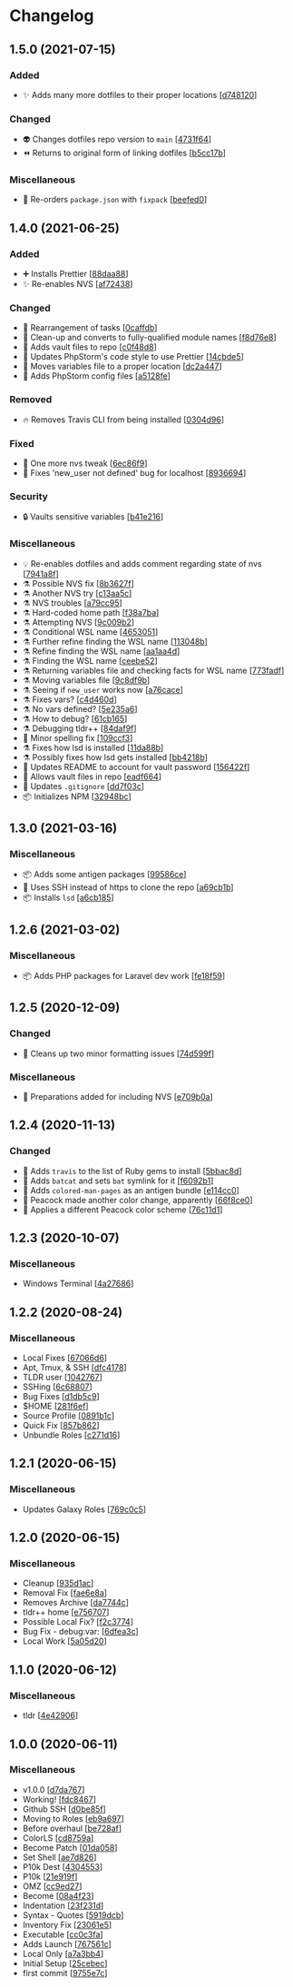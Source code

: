 # Changelog

<a name="1.5.0"></a>
## 1.5.0 (2021-07-15)

### Added

- ✨ Adds many more dotfiles to their proper locations [[d748120](https://github.com/SturmB/ansible-dotfiles/commit/d7481207c9c3aa0d773c9d123ca59af0c69f4ebf)]

### Changed

- 👽 Changes dotfiles repo version to `main` [[4731f64](https://github.com/SturmB/ansible-dotfiles/commit/4731f642587ebf449feb3f1ede0fdb660b35cd2c)]
- ⏪ Returns to original form of linking dotfiles [[b5cc17b](https://github.com/SturmB/ansible-dotfiles/commit/b5cc17b00eb3ec664c101573bd3ed24d24a126a5)]

### Miscellaneous

- 🔨 Re-orders `package.json` with `fixpack` [[beefed0](https://github.com/SturmB/ansible-dotfiles/commit/beefed029a8b0586daa328f70570994ad5ba76c1)]


<a name="1.4.0"></a>
## 1.4.0 (2021-06-25)

### Added

- ➕ Installs Prettier [[88daa88](https://github.com/SturmB/ansible-dotfiles/commit/88daa88ceee0b96a7ae35bebfa2e70b7cdb09e21)]
- ✨ Re-enables NVS [[af72438](https://github.com/SturmB/ansible-dotfiles/commit/af724386757018df77e81dd11f530364d9df0b40)]

### Changed

- 🎨 Rearrangement of tasks [[0caffdb](https://github.com/SturmB/ansible-dotfiles/commit/0caffdbba1a97fcaeae911f334fb27abb26978a5)]
- 🎨 Clean-up and converts to fully-qualified module names [[f8d76e8](https://github.com/SturmB/ansible-dotfiles/commit/f8d76e8133e34f3f29cd20c780073e21c42d3cdd)]
- 🍱 Adds vault files to repo [[c0f48d8](https://github.com/SturmB/ansible-dotfiles/commit/c0f48d86b5251175892266b706ed8803c4c1ea80)]
- 🔧 Updates PhpStorm's code style to use Prettier [[14cbde5](https://github.com/SturmB/ansible-dotfiles/commit/14cbde5408d0793c7af7df4a49c9c3a8979119bc)]
- 🚚 Moves variables file to a proper location [[dc2a447](https://github.com/SturmB/ansible-dotfiles/commit/dc2a44788e8e21747e3f0ad8c5563599ac596a9f)]
- 🔧 Adds PhpStorm config files [[a5128fe](https://github.com/SturmB/ansible-dotfiles/commit/a5128fed39999909d034dc5f6d22c5bfaf16765f)]

### Removed

- 🔥 Removes Travis CLI from being installed [[0304d96](https://github.com/SturmB/ansible-dotfiles/commit/0304d96bf5df6a524b1d11acd223ebe31022ba80)]

### Fixed

- 🐛 One more nvs tweak [[6ec86f9](https://github.com/SturmB/ansible-dotfiles/commit/6ec86f99f9713fa9956011c47052e30847e2072b)]
- 🐛 Fixes 'new_user not defined' bug for localhost [[8936694](https://github.com/SturmB/ansible-dotfiles/commit/89366947490b5271ec146351a300b542d36bd571)]

### Security

- 🔒 Vaults sensitive variables [[b41e216](https://github.com/SturmB/ansible-dotfiles/commit/b41e216911047b6ae3bdce2fe9017adaea26c14f)]

### Miscellaneous

- 💡 Re-enables dotfiles and adds comment regarding state of nvs [[7941a8f](https://github.com/SturmB/ansible-dotfiles/commit/7941a8f17c9b422a216c62810fc2f8197c606f5a)]
- ⚗️ Possible NVS fix [[8b3627f](https://github.com/SturmB/ansible-dotfiles/commit/8b3627fa82c551d4f3b1f3e65db22de09be125ba)]
- ⚗️ Another NVS try [[c13aa5c](https://github.com/SturmB/ansible-dotfiles/commit/c13aa5ca31596fab9ec8964303274fb67abd623c)]
- ⚗️ NVS troubles [[a79cc95](https://github.com/SturmB/ansible-dotfiles/commit/a79cc95099df0bf3a2ca650fcb22d6ac58e6bd01)]
- ⚗️ Hard-coded home path [[f38a7ba](https://github.com/SturmB/ansible-dotfiles/commit/f38a7ba8f9efb30d29453e265d77fdde41c6f042)]
- ⚗️ Attempting NVS [[9c009b2](https://github.com/SturmB/ansible-dotfiles/commit/9c009b2aaa4cd3b45c2e5e52b0360d57d01b3133)]
- ⚗️ Conditional WSL name [[4653051](https://github.com/SturmB/ansible-dotfiles/commit/4653051e0a7f3491c22fc572727592e22d6d2948)]
- ⚗️ Further refine finding the WSL name [[113048b](https://github.com/SturmB/ansible-dotfiles/commit/113048b3d3b92f8d3b44bdef4428e563b05e2e63)]
- ⚗️ Refine finding the WSL name [[aa1aa4d](https://github.com/SturmB/ansible-dotfiles/commit/aa1aa4d6d70515c578dfc33cbeac58fb8091c3fb)]
- ⚗️ Finding the WSL name [[ceebe52](https://github.com/SturmB/ansible-dotfiles/commit/ceebe521f4bf641f06999859f4163ef3b0c58c09)]
- ⚗️ Returning variables file and checking facts for WSL name [[773fadf](https://github.com/SturmB/ansible-dotfiles/commit/773fadff8cabc362e1b9c60a68743535a7bb21ec)]
- ⚗️ Moving variables file [[9c8df9b](https://github.com/SturmB/ansible-dotfiles/commit/9c8df9b7e5b2c73e94e3b8cba5cbee067bc9e896)]
- ⚗️ Seeing if `new_user` works now [[a76cace](https://github.com/SturmB/ansible-dotfiles/commit/a76cace9c84a618a6a1706e0ecf813f5fcead084)]
- ⚗️ Fixes vars? [[c4d460d](https://github.com/SturmB/ansible-dotfiles/commit/c4d460db10a3f53e6dd96d8085c27235d608e51e)]
- ⚗️ No vars defined? [[5e235a6](https://github.com/SturmB/ansible-dotfiles/commit/5e235a60a6365c59cb76d6c19e543afb034296aa)]
- ⚗️ How to debug? [[61cb165](https://github.com/SturmB/ansible-dotfiles/commit/61cb16585ea0e7d986402e88ef896bed1065d9e1)]
- ⚗️ Debugging tldr++ [[84daf9f](https://github.com/SturmB/ansible-dotfiles/commit/84daf9f744b32fc5ab033fa930115839b2695594)]
- 📝 Minor spelling fix [[109ccf3](https://github.com/SturmB/ansible-dotfiles/commit/109ccf3fe3e7ca69fd6111a1502da437899d4a2f)]
- ⚗️ Fixes how lsd is installed [[11da88b](https://github.com/SturmB/ansible-dotfiles/commit/11da88be85ff35f963d8bcbead1bcb78ff3f6fd4)]
- ⚗️ Possibly fixes how lsd gets installed [[bb4218b](https://github.com/SturmB/ansible-dotfiles/commit/bb4218bbee0d86f841661d1a974bcc52c2f74238)]
- 📝 Updates README to account for vault password [[156422f](https://github.com/SturmB/ansible-dotfiles/commit/156422f190d5e63c20b448889a0f9da7533d8603)]
- 🙈 Allows vault files in repo [[eadf664](https://github.com/SturmB/ansible-dotfiles/commit/eadf664cf8ecba169ae773a2f4af2166167415b8)]
- 🙈 Updates `.gitignore` [[dd7f03c](https://github.com/SturmB/ansible-dotfiles/commit/dd7f03cf9a69bb50fb81f1db1fb6d49897f4426d)]
- 📦 Initializes NPM [[32948bc](https://github.com/SturmB/ansible-dotfiles/commit/32948bcc7beebe250344c27ce6b845f0b3d665a7)]


<a name="1.3.0"></a>
## 1.3.0 (2021-03-16)

### Miscellaneous

- 📦 Adds some antigen packages [[99586ce](https://github.com/SturmB/ansible-dotfiles/commit/99586ce842d85719921cf10ebcf4d8d52b459375)]
- 📝 Uses SSH instead of https to clone the repo [[a69cb1b](https://github.com/SturmB/ansible-dotfiles/commit/a69cb1bb9d7e43ad5b5b5fd616e2b3c9c71c3009)]
- 📦 Installs `lsd` [[a6cb185](https://github.com/SturmB/ansible-dotfiles/commit/a6cb18549bf6cb473ef282101dbc19ac2d9f5462)]


<a name="1.2.6"></a>
## 1.2.6 (2021-03-02)

### Miscellaneous

- 📦 Adds PHP packages for Laravel dev work [[fe18f59](https://github.com/SturmB/ansible-dotfiles/commit/fe18f5956abf076c85d426269a943ea282230b94)]


<a name="1.2.5"></a>
## 1.2.5 (2020-12-09)

### Changed

- 🎨 Cleans up two minor formatting issues [[74d599f](https://github.com/SturmB/ansible-dotfiles/commit/74d599f64f385a7cbd9ceea7b1b2424d233ffe84)]

### Miscellaneous

- 🚧 Preparations added for including NVS [[e709b0a](https://github.com/SturmB/ansible-dotfiles/commit/e709b0a44ec214146d7d97eaca4b81a6d049da29)]


<a name="1.2.4"></a>
## 1.2.4 (2020-11-13)

### Changed

- 🔧 Adds `travis` to the list of Ruby gems to install [[5bbac8d](https://github.com/SturmB/ansible-dotfiles/commit/5bbac8dcf72e8c8995ecc25282e051a6a82ef3e0)]
- 🔧 Adds `batcat` and sets `bat` symlink for it [[f6092b1](https://github.com/SturmB/ansible-dotfiles/commit/f6092b184ea3ca03a79b3542322dfae3ac0dcc59)]
- 🔧 Adds `colored-man-pages` as an antigen bundle [[e114cc0](https://github.com/SturmB/ansible-dotfiles/commit/e114cc0286c9a7092c36d332333b102ea5a55fd5)]
- 🔧 Peacock made another color change, apparently [[66f8ce0](https://github.com/SturmB/ansible-dotfiles/commit/66f8ce07c4f62664ee1ad679bd37fbf80a3dd794)]
- 🔧 Applies a different Peacock color scheme [[76c11d1](https://github.com/SturmB/ansible-dotfiles/commit/76c11d137a15e502efcbc48454352f505f91dad7)]


<a name="1.2.3"></a>
## 1.2.3 (2020-10-07)

### Miscellaneous

- Windows Terminal [[4a27686](https://github.com/SturmB/ansible-dotfiles/commit/4a2768688df9a2885161b8b8cdbc63af80dd20cc)]


<a name="1.2.2"></a>
## 1.2.2 (2020-08-24)

### Miscellaneous

- Local Fixes [[67066d6](https://github.com/SturmB/ansible-dotfiles/commit/67066d60798d8503cd21fbbaee7157c3f488a486)]
- Apt, Tmux, & SSH [[dfc4178](https://github.com/SturmB/ansible-dotfiles/commit/dfc4178af82f7d73309b755642adeb29133f3e4b)]
- TLDR user [[1042767](https://github.com/SturmB/ansible-dotfiles/commit/1042767c385fbbcef4874362b42f8f5108096924)]
- SSHing [[6c68807](https://github.com/SturmB/ansible-dotfiles/commit/6c6880762747c7cd51b9ebcab15e003aead8c594)]
- Bug Fixes [[d1db5c9](https://github.com/SturmB/ansible-dotfiles/commit/d1db5c992d3aa91bb6f63b00654da756cc3bb36a)]
- $HOME [[281f6ef](https://github.com/SturmB/ansible-dotfiles/commit/281f6ef8156b956af778877630b0bb28fee162ca)]
- Source Profile [[0891b1c](https://github.com/SturmB/ansible-dotfiles/commit/0891b1c85e4265ea25d8a5e51ab35009b2761c6c)]
- Quick Fix [[857b862](https://github.com/SturmB/ansible-dotfiles/commit/857b8623c1b63d1eb5dffacf78f3fe047cec1686)]
- Unbundle Roles [[c271d16](https://github.com/SturmB/ansible-dotfiles/commit/c271d1673e52072ea194caa208275a37f76533de)]


<a name="1.2.1"></a>
## 1.2.1 (2020-06-15)

### Miscellaneous

- Updates Galaxy Roles [[769c0c5](https://github.com/SturmB/ansible-dotfiles/commit/769c0c59bab159533f5f067fc9fddeb031afb8ed)]


<a name="1.2.0"></a>
## 1.2.0 (2020-06-15)

### Miscellaneous

- Cleanup [[935d1ac](https://github.com/SturmB/ansible-dotfiles/commit/935d1ac3ce342cd97171a9194ed889e8305482f1)]
- Removal Fix [[fae6e8a](https://github.com/SturmB/ansible-dotfiles/commit/fae6e8a9b98db341999c6de8e94ffb40f0e52906)]
- Removes Archive [[da7744c](https://github.com/SturmB/ansible-dotfiles/commit/da7744c94464ab772f52c62c7ed13b25d44f023b)]
- tldr++ home [[e756707](https://github.com/SturmB/ansible-dotfiles/commit/e7567072239f3628f841c295e7d6e1a6f39aa42c)]
- Possible Local Fix? [[f2c3774](https://github.com/SturmB/ansible-dotfiles/commit/f2c37742f8b166751275025a2370b232e7b479c9)]
- Bug Fix - debug:var: [[6dfea3c](https://github.com/SturmB/ansible-dotfiles/commit/6dfea3cd069c7fd92b340a86ad657a48360c6739)]
- Local Work [[5a05d20](https://github.com/SturmB/ansible-dotfiles/commit/5a05d2092a7643cf2633392b6318d2229fa6e8de)]


<a name="1.1.0"></a>
## 1.1.0 (2020-06-12)

### Miscellaneous

- tldr [[4e42906](https://github.com/SturmB/ansible-dotfiles/commit/4e42906fab23ec1b919944d688737f690a956067)]


<a name="1.0.0"></a>
## 1.0.0 (2020-06-11)

### Miscellaneous

- v1.0.0 [[d7da767](https://github.com/SturmB/ansible-dotfiles/commit/d7da767eb38ff3fba04c81d6158824ccf97f9470)]
- Working! [[fdc8467](https://github.com/SturmB/ansible-dotfiles/commit/fdc8467dd815974eef12eb9555f69d2ed050e616)]
- Github SSH [[d0be85f](https://github.com/SturmB/ansible-dotfiles/commit/d0be85fbdf34aa75c6b75820f7134d07a61f4a42)]
- Moving to Roles [[eb9a697](https://github.com/SturmB/ansible-dotfiles/commit/eb9a69766b3de6e829a1921b7ff4f61162267cfc)]
- Before overhaul [[be728af](https://github.com/SturmB/ansible-dotfiles/commit/be728af9bf872fd2038116fc02a933a2c55b01de)]
- ColorLS [[cd8759a](https://github.com/SturmB/ansible-dotfiles/commit/cd8759a3f5f6baae6626900001cb764d05e38086)]
- Become Patch [[01da058](https://github.com/SturmB/ansible-dotfiles/commit/01da05801d3513832313ba18d54a658effed5fd3)]
- Set Shell [[ae7d826](https://github.com/SturmB/ansible-dotfiles/commit/ae7d82638b89b0d922502427651b1bf62ef31777)]
- P10k Dest [[4304553](https://github.com/SturmB/ansible-dotfiles/commit/430455318fdf3b49fc0a1beba83eee7fdfb50549)]
- P10k [[21e919f](https://github.com/SturmB/ansible-dotfiles/commit/21e919fdac9c0d6cf14d5df7d5fd4f401c1953fb)]
- OMZ [[cc9ed27](https://github.com/SturmB/ansible-dotfiles/commit/cc9ed272c327abbac82ba5654d09243d29ba4181)]
- Become [[08a4f23](https://github.com/SturmB/ansible-dotfiles/commit/08a4f237cbad81eef6a5c4d746a7c53538be678e)]
- Indentation [[23f231d](https://github.com/SturmB/ansible-dotfiles/commit/23f231d74f83fdb7c541e424adc1bdae2f1fe6a9)]
- Syntax - Quotes [[5919dcb](https://github.com/SturmB/ansible-dotfiles/commit/5919dcbfc10fbfcc23c3fa8c7258d7f5c3d7b39a)]
- Inventory Fix [[23061e5](https://github.com/SturmB/ansible-dotfiles/commit/23061e5c69bb2241fc39627c1bb34168f5143c98)]
- Executable [[cc0c3fa](https://github.com/SturmB/ansible-dotfiles/commit/cc0c3fadcc99841f8007ea3f0698f1ebdbdaf599)]
- Adds Launch [[767561c](https://github.com/SturmB/ansible-dotfiles/commit/767561c0aafab123328dee67b646113e9b220465)]
- Local Only [[a7a3bb4](https://github.com/SturmB/ansible-dotfiles/commit/a7a3bb4a3f3492057ecc6ef6c7c92e9ccbdc8069)]
- Initial Setup [[25cebec](https://github.com/SturmB/ansible-dotfiles/commit/25cebec44bd06b5a0987da53fff1098f692a0e37)]
- first commit [[9755e7c](https://github.com/SturmB/ansible-dotfiles/commit/9755e7c10e32811fc04f4cdd3dde83ac50c45315)]



